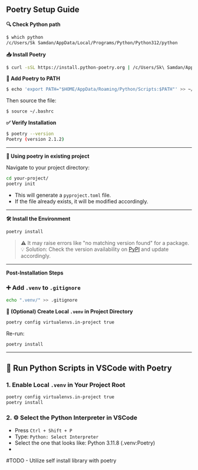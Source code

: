 ## Poetry Setup Guide

**🔍 Check Python path**

```bash
$ which python
/c/Users/Sk Samdan/AppData/Local/Programs/Python/Python312/python
```

**📥 Install Poetry**

```bash
$ curl -sSL https://install.python-poetry.org | /c/Users/Sk\ Samdan/AppData/Local/Programs/Python/Python312/python -
```

**🔧 Add Poetry to PATH**

```bash
$ echo 'export PATH="$HOME/AppData/Roaming/Python/Scripts:$PATH"' >> ~/.bashrc
```

Then source the file:

```bash
$ source ~/.bashrc
```

**✅ Verify Installation**

```bash
$ poetry --version
Poetry (version 2.1.2)
```

---

**🚀 Using poetry in existing project**

Navigate to your project directory:

```bash
cd your-project/
poetry init
```

- This will generate a `pyproject.toml` file.
- If the file already exists, it will be modified accordingly.

---

**🛠️ Install the Environment**

```bash
poetry install
```

> ⚠️ It may raise errors like "no matching version found" for a package.  
> 💡 Solution: Check the version availability on [PyPI](https://pypi.org/) and update accordingly.

---

**Post-Installation Steps**

### ➕ Add `.venv` to `.gitignore`

```bash
echo ".venv/" >> .gitignore
```

**📁 (Optional) Create Local `.venv` in Project Directory**

```bash
poetry config virtualenvs.in-project true
```

Re-run:

```bash
poetry install
```

---

## 🧪 Run Python Scripts in VSCode with Poetry

### 1. Enable Local `.venv` in Your Project Root

```bash
poetry config virtualenvs.in-project true
poetry install
```

### 2. ⚙️ Select the Python Interpreter in VSCode

- Press `Ctrl + Shift + P`
- Type: `Python: Select Interpreter`
- Select the one that looks like: Python 3.11.8 (.venv:Poetry)
- 

#TODO - Utilize self install library with poetry 